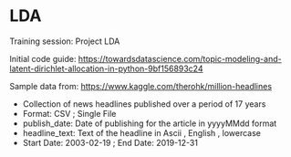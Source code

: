 # LDA
Training session: Project LDA

Initial code guide: https://towardsdatascience.com/topic-modeling-and-latent-dirichlet-allocation-in-python-9bf156893c24

Sample data from: https://www.kaggle.com/therohk/million-headlines
- Collection of news headlines published over a period of 17 years
- Format: CSV ; Single File
- publish_date: Date of publishing for the article in yyyyMMdd format
- headline_text: Text of the headline in Ascii , English , lowercase
- Start Date: 2003-02-19 ; End Date: 2019-12-31
